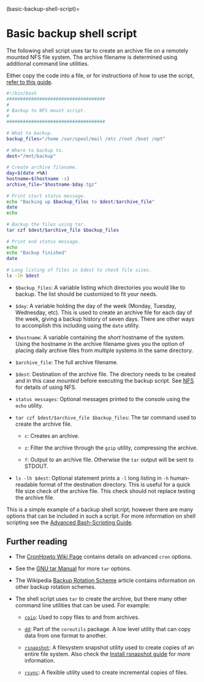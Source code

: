 (basic-backup-shell-script)=
# Basic backup shell script

The following shell script uses tar to create an archive file on a remotely mounted NFS file system. The archive filename is determined using additional command line utilities.

Either copy the code into a file, or for instructions of how to use the script, [refer to this guide](../how-to/how-to-back-up-using-shell-scripts.md).

```sh
#!/bin/bash
####################################
#
# Backup to NFS mount script.
#
####################################
    
# What to backup. 
backup_files="/home /var/spool/mail /etc /root /boot /opt"
    
# Where to backup to.
dest="/mnt/backup"
    
# Create archive filename.
day=$(date +%A)
hostname=$(hostname -s)
archive_file="$hostname-$day.tgz"
    
# Print start status message.
echo "Backing up $backup_files to $dest/$archive_file"
date
echo
    
# Backup the files using tar.
tar czf $dest/$archive_file $backup_files
    
# Print end status message.
echo
echo "Backup finished"
date
    
# Long listing of files in $dest to check file sizes.
ls -lh $dest
```

- `$backup_files`: A variable listing which directories you would like to backup. The list should be customized to fit your needs.

- `$day`: A variable holding the day of the week (Monday, Tuesday, Wednesday, etc). This is used to create an archive file for each day of the week, giving a backup history of seven days. There are other ways to accomplish this including using the `date` utility.

- `$hostname`: A variable containing the *short* hostname of the system. Using the hostname in the archive filename gives you the option of placing daily archive files from multiple systems in the same directory.

- `$archive_file`: The full archive filename.

- `$dest`: Destination of the archive file. The directory needs to be created and in this case *mounted* before executing the backup script. See [NFS](../how-to/network-file-system-nfs.md) for details of using NFS.

- `status messages`: Optional messages printed to the console using the `echo` utility.

- `tar czf $dest/$archive_file $backup_files`: The tar command used to create the archive file.

  - `c`: Creates an archive.

  - `z`: Filter the archive through the `gzip` utility, compressing the archive.

  - `f`: Output to an archive file. Otherwise the `tar` output will be sent to STDOUT.

- `ls -lh $dest`: Optional statement prints a `-l` long listing in `-h` human-readable format of the destination directory. This is useful for a quick file size check of the archive file. This check should not replace testing the archive file.

This is a simple example of a backup shell script; however there are many options that can be included in such a script. For more information on shell scripting see the [Advanced Bash-Scripting Guide](http://tldp.org/LDP/abs/html/).

## Further reading

- The [CronHowto Wiki Page](https://help.ubuntu.com/community/CronHowto) contains details on advanced `cron` options.

- See the [GNU tar Manual](http://www.gnu.org/software/tar/manual/index.html) for more `tar` options.

- The Wikipedia [Backup Rotation Scheme](http://en.wikipedia.org/wiki/Backup_rotation_scheme) article contains information on other backup rotation schemes.

- The shell script uses `tar` to create the archive, but there many other command line utilities that can be used. For example:

  - [`cpio`](http://www.gnu.org/software/cpio/): Used to copy files to and from archives.

  - [`dd`](http://www.gnu.org/software/coreutils/): Part of the `coreutils` package. A low level utility that can copy data from one format to another.

  - [`rsnapshot`](http://www.rsnapshot.org/): A filesystem snapshot utility used to create copies of an entire file system. Also check the [Install rsnapshot guide](../how-to/how-to-install-and-configure-rsnapshot.md) for more information.

  - [`rsync`](http://manpages.ubuntu.com/manpages/focal/man1/rsync.1.html): A flexible utility used to create incremental copies of files.

